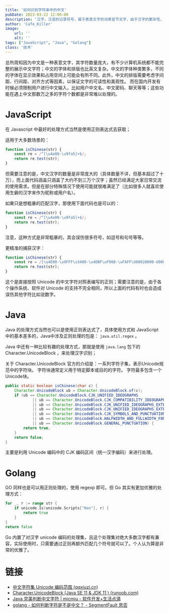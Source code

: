```yaml
---
title: '如何识别字符串中的中文'
pubDate: 2023-03-22 12:00:00
description: '汉字，汉语的记录符号，属于表意文字的词素音节文字，由于汉字的繁杂性，有不少计算机系统都不能完整的展示汉字字符，而在国内开发有时候必须限制用户进行中文输入，如果尽可能多的处理字符就是一种问题了'
author: 'Cafe_Killer'
image:
    url: ''
    alt: ''
tags: ["JavaScript", "Java", "Golang"]
class: '技术'
---
```


总所周知因为中文是一种表意文字，其字符数量庞大，有不少计算机系统都不能完整的展示中文字符；中文的字体和排版也比英文复杂。中文的字体种类繁多，不同的字体在显示效果和占用空间上可能会有所不同。此外，中文的排版需要考虑字间距、行间距、对齐方式等因素，以保证文字的可读性和美观性。
而在国内开发有时候必须限制用户进行中文输入，比如用户中文名、中文密码、聊天等等；这些功能在遇上中文那数万之多的字符个数都是非常难以处理的。


# JavaScript

在 Javascript 中最好的处理方式当然是使用正则表达式去获取；  

适用于大多数场景的：  

```javascript
function isChinese(str) {
    const re = /^[\u4e00-\u9fa5]+$/;
    return re.test(str);
}
```

但需要注意的是，中文汉字的数量是非常庞大的（具体数量不详，但基本超过了十万），而上面代码涵盖只涵盖了大约不到三万个汉字；虽然已经满足大家日常交流的使用需求。但是在部分特殊情况下使用可能就很难满足了（比如很多人就喜欢使用生僻的汉字来作为昵称或用户名）。  

<!--more-->

如果只是想粗暴的匹配汉字，那使用下面代码也是可以的：  

```javascript
function isChinese(str) {
    const re = /^[\u4e00-\u9fa5]+$/;
    return re.test(str);
}
```

注意，这种方式是非常粗暴的，其会误伤很多符号，如逗号和句号等等。  

更精准的捕获汉字：  

```javascript
function isChinese(str) {
    const re = /[\u4E00-\u9FFF\u3400-\u4DBF\uF900-\uFAFF\U00020000-U0002EBEF]/;
    return re.test(str);
}
```

这个是直接按照 Unicode 的中文字符对照表编写的正则；需要注意的是，由于各个操作系统、软件对 Unicode 的支持不完全相同，所以上面的代码有时也会造成误伤其他字符比如说数字。  

# Java

Java 的处理方式当然也可以是使用正则表达式了，具体使用方式和 JavaScript 中的基本差多的，Java中涉及正则处理的包是： `java.util.regex` 。  

Java 中还有一种比较有趣的处理方式，那就是使用 `java.lang` 包下的 Character.UnicodeBlock ，来处理汉字识别；  

关于 Character.UnicodeBlock 官方的介绍是：一系列字符子集，表示Unicode规范中的字符块。 字符块通常定义用于特定脚本或目的的字符。 字符最多包含一个Unicode块。  

```java
public static boolean isChinese(char c) {
	Character.UnicodeBlock ub = Character.UnicodeBlock.of(c);
	if (ub == Character.UnicodeBlock.CJK_UNIFIED_IDEOGRAPHS
			|| ub == Character.UnicodeBlock.CJK_COMPATIBILITY_IDEOGRAPHS
			|| ub == Character.UnicodeBlock.CJK_UNIFIED_IDEOGRAPHS_EXTENSION_A
			|| ub == Character.UnicodeBlock.CJK_UNIFIED_IDEOGRAPHS_EXTENSION_B
			|| ub == Character.UnicodeBlock.CJK_SYMBOLS_AND_PUNCTUATION
			|| ub == Character.UnicodeBlock.HALFWIDTH_AND_FULLWIDTH_FORMS
			|| ub == Character.UnicodeBlock.GENERAL_PUNCTUATION) {
		return true;
	}
	return false;
}
```

主要是利用 Unicode 编码中的 CJK 编码区间（统一汉字编码）来进行处理。  

# Golang


GO 同样也是可以用正则处理的，使用 regexp 即可。但 Go 其实有更加优雅的处理方式：  

```go
for _, r := range str {
    if unicode.Is(unicode.Scripts["Han"], r) {
        return true
    }
}
return false
```

Go 内置了对汉字 unicode 编码的处理集，且这个处理集对绝大多数汉字都有兼容，实际使用时，只需要通过正则再额外匹配几个符号就可以了。个人认为算是非常的优雅了。  

# 链接

- [中文字符集 Unicode 编码范围 (qqxiuzi.cn)](https://www.qqxiuzi.cn/zh/hanzi-unicode-bianma.php)  
- [Character.UnicodeBlock (Java SE 11 & JDK 11 ) (runoob.com)](https://www.runoob.com/manual/jdk11api/java.base/java/lang/Character.UnicodeBlock.html)  
- [Java 完美判断中文字符 | micmiu - 软件开发+生活点滴](http://www.micmiu.com/lang/java/java-check-chinese/)  
- [golang - 如何判断字符是不是中文？ - SegmentFault 思否](https://segmentfault.com/q/1010000000595663)  